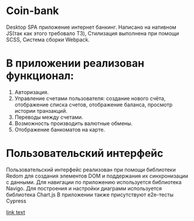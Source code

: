 # Coin-bank

Desktop SPA приложение интернет банкинг.
Написано на нативном JS(так как этого требовало ТЗ),
Стилизация выполнена при помощи SCSS,
Система сборки Webpack.

# В приложении реализован функционал:

1. Авторизация.
2. Управление счетами пользователя: создание
   нового счёта, отображение списка
   счетов, отображение баланса, просмотр истории
   транзакций.
3. Переводы между счетами.
4. Возможность производить валютные обмены.
5. Отображение банкоматов на карте.

# Пользовательский интерфейс

Пользовательский интерфейс реализован при помощи
библиотеки Redom для создания элементов DOM
и поддержания их синхронизации с данными.
Для навигации по приложению используется библиотека
Navigo.
Для построения и настройки диаграмм используется
библиотека Chart.js
В приложении также присутствуют e2e-тесты Cypress

 [link text](frontend/README.md)
